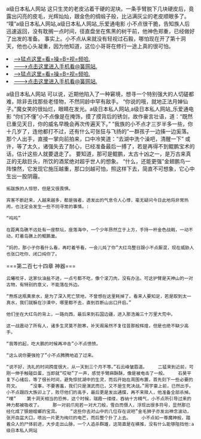 a级日本私人网站    这只生灵的老皮沾着干硬的泥块。一条手臂脱下几块硬皮后，竟露出闪亮的皮毛，光辉灿灿，跟金色的绸缎子般，比沾满灰尘的老皮顺眼多了。    “噗”a级日本私人网站,a级日本私人网站_乐爱通电影    小不点很干脆，告知族人后迅速返回，没有耽搁一点时间，径直盘坐在焦黑的树干前，他神色郑重，已经做好了出发的准备。    事实上。小不点从来就没有轻视过石毅，哪怕现在开了第十洞天，他也心头凝重，因为他知道，这位小哥哥在修行一途上真的很可怕。

<li><a href="http://cxqvso572.sg925.xyz/#md_1026">-->猛点这里=看=操=B=视=频哈.</a></li>
<li><a href="http://cxqvso572.sg925.xyz/#md_1026">--->点击这里进入手机看@簧网站.</a></li>





<li><a href="http://cxqvso572.sg925.xyz/#md_1026">-->猛点这里=看=操=B=视=频哈.</a></li>
<li><a href="http://cxqvso572.sg925.xyz/#md_1026">--->点击这里进入手机看@簧网站.</a></li>



a级日本私人网站    可以说，近期他陷入了一种窘境，想寻一个特别强大的人切磋都难，除非去找那些老怪物，不然同龄中罕有敌手。    “你说的哦，就地正法月婵仙子。”魔女笑的很灿烂，眼睛在发光。a级日本私人网站,a级日本私人网站_乐爱通电影    “你们不懂”小不点像是在掩饰，摸了摸背后的锈剑，故作豪言壮语，道：“既然已重见天日，你的威名早晚会再次传遍天下。”
    “我族的小不点才三岁半多一些，你十几岁了，连他都打不过，还有什么可张狂与飞扬的”一群孩子一边揍一边奚落。    那个人出手，直接一掌向前拍来，口中冷笑道：“去湖中洗个澡吧，清醒一下”    或许，等了太久，诸强失去了耐心，已经准备最后一搏了，若是再得不到鲲鹏宝术的话，估计这些人就要退走了。    要知道，那可是鲲鹏，太古十凶之一，是万古来真正的无敌巨头，所饮的酒浆绝对超乎世人的想象。    “什么，还能更强”金翅鹏鸟一阵悚然，它发现它施压越重，那口剑越可怕，照这样下去，简直不可想象，它心中生出一股阴霾。

    拓跋族的人惊怒，但是又很畏惧。

    宾客不断赶来，人越来越多，都是强者，透发出的气息令人心悸，毫无疑问今日此地将非常热闹，也注定会发生一些不同寻常的事情。:

    “呜呜”

    在距离岛礁不远处有一座祭坛，座落海中，一个少年昂然立于上方，手持一杆金色战戟，一动不动，盯着岛礁上的鲲鹏巢。

    “妈的，那小子你看什么看，再盯着爷看，一会儿炖了你”大红鸟整日跟小不点厮混，现在威胁人也张口吃你、闭口炖你了。

===第二百七十四章 神器===

    云曦咬牙，这家伙油盐不进，一点亏都不吃，像个滚刀肉，没有办法。可这护臂是天神山的一对古物，有特别的意义，不能落在外边。

    “熬炼这瓶黄泉水，是为了深入死亡禁地，不曾想在这里耗掉了。看来人要知足，若是取到太一真水，我们就躲在沙漠中，哪里都不去，直到百断山出口开启。”

    他们坐在大红鸟的背上，一路向西，最后来到石国边疆，进入那浩瀚三十万里大荒中。

    这一战震动了所有人，诸多生灵莫不胆寒，补天阁虽然不复往昔那般辉煌，但是也绝不缺少高手。

    “我等的起，吃大鹏的时候再冲击”小不点愤愤。

    “这么说你要强抢了”小不点腾腾地追了过来。

    “说不好，洗礼的时间跨度很大，从一天到三个月不等。”石云峰皱眉道。    二猛来到近前，可刚一伸手触碰巨蛋，当即就“哎呦”了一声，感觉手臂麻酥酥，像是被电击了一般。    石昊平复下心绪后，等了很长时间，避免惊扰湖中的生灵，而后开始在周围布置，首先刻下一些必要的符文。    “没事，不要害羞，我们只是演武而已，又不是生死决战。”周宇豪上前，已然出手。    小不点跟四大族卯上了，败尽他们的高手，最后更是发出通牒，再不来赎人，他准备全部杀掉。    “噗”    第十洞天相当的恐怖，这个时候，瑞霞一缕缕，吞纳十方精气，小不点所引导过来的神力都被吸收了。    那一对前爪宛若一对大刀般，雪白而慑人，浮现出很多符号，显然那已经化成了银翅螳螂的宝具。    “这些你去对山中的几位存在说吧”金毛狮子亦发出神念波动，张开血盆大口，喷出一片更为绚烂的电芒，而后整个扑了上去。    小不点如一尊魔神般，踏着众人的尸体前进，大步走出山脉，一个人追杀群雄，这简直是在横推，没有什么能够阻挡他:a级日本私人网站
